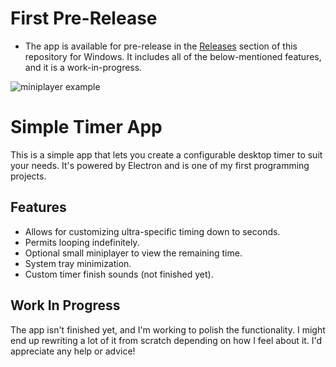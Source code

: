 # First Pre-Release
* The app is available for pre-release in the [Releases](https://github.com/rredwiz/timer_app/releases) section of this repository for Windows. It includes all of the below-mentioned features, and it is a work-in-progress.
  
![miniplayer example](https://cdn.discordapp.com/attachments/1279629058149191794/1372293175410032874/image.png?ex=68263f1c&is=6824ed9c&hm=bc5b353180136ad7955a396b638e29b0a8c1c3beac8afcd5362367f37b7fc16e&)
  
# Simple Timer App

This is a simple app that lets you create a configurable desktop timer to suit your needs. 
It's powered by Electron and is one of my first programming projects. 

## Features
* Allows for customizing ultra-specific timing down to seconds.
* Permits looping indefinitely.
* Optional small miniplayer to view the remaining time.
* System tray minimization.
* Custom timer finish sounds (not finished yet).

## Work In Progress

The app isn't finished yet, and I'm working to polish the functionality. 
I might end up rewriting a lot of it from scratch depending on how I feel about it.
I'd appreciate any help or advice!
